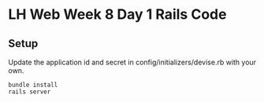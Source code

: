 # LH Web Week 8 Day 1 Rails Code

## Setup

Update the application id and secret in config/initializers/devise.rb with your own.

```
bundle install
rails server
```
